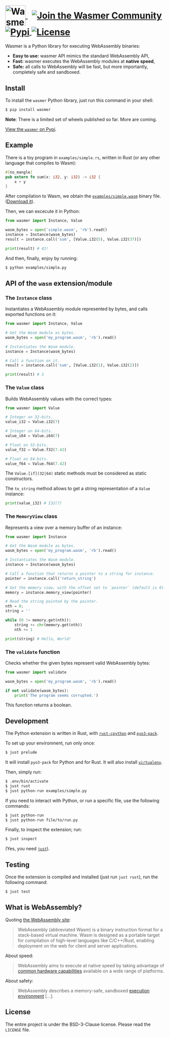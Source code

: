 <h1>
  <a href="https://wasmer.io" target="_blank" rel="noopener noreferrer" valign="middle">
    <img height="64" src="https://raw.githubusercontent.com/wasmerio/wasmer/master/logo.png" alt="Wasmer logo" valign="middle">
  </a>
  &nbsp;
  <a href="https://spectrum.chat/wasmer">
    <img src="https://withspectrum.github.io/badge/badge.svg" alt="Join the Wasmer Community" valign="middle">
  </a>
  <a href="https://pypi.org/project/wasmer/">
      <img src="https://img.shields.io/pypi/format/wasmer.svg" alt="Pypi" valign="middle"/>
  </a>
  <a href="https://github.com/wasmerio/wasmer/blob/master/LICENSE">
    <img src="https://img.shields.io/github/license/wasmerio/wasmer.svg" alt="License" valign="middle">
  </a>
</h1>

Wasmer is a Python library for executing WebAssembly binaries:

  * **Easy to use:** wasmer API mimics the standard WebAssembly API,
  * **Fast:** wasmer executes the WebAssembly modules at **native
    speed**,
  * **Safe:** all calls to WebAssembly will be fast, but more
    importantly, completely safe and sandboxed.

## Install

To install the `wasmer` Python library, just run this command in your
shell:

```sh
$ pip install wasmer
```

**Note**: There is a limited set of wheels published so far. More are
coming.

[View the `wasmer` on Pypi](https://pypi.org/project/wasmer/).

## Example

There is a toy program in `examples/simple.rs`, written in Rust (or
any other language that compiles to Wasm):

```rust
#[no_mangle]
pub extern fn sum(x: i32, y: i32) -> i32 {
    x + y
}
```

After compilation to Wasm, we obtain the
[`examples/simple.wasm`](https://github.com/wasmerio/python-ext-wasm/blob/master/examples/simple.wasm)
binary file. ([Download
it](https://github.com/wasmerio/python-ext-wasm/blob/master/examples/simple.wasm)).

Then, we can excecute it in Python:

```python
from wasmer import Instance, Value

wasm_bytes = open('simple.wasm', 'rb').read()
instance = Instance(wasm_bytes)
result = instance.call('sum', [Value.i32(5), Value.i32(37)])

print(result) # 42!
```

And then, finally, enjoy by running:

```sh
$ python examples/simple.py
```

## API of the `wasm` extension/module

### The `Instance` class

Instantiates a WebAssembly module represented by bytes, and calls
exported functions on it:

```python
from wasmer import Instance, Value

# Get the Wasm module as bytes.
wasm_bytes = open('my_program.wasm', 'rb').read()

# Instantiates the Wasm module.
instance = Instance(wasm_bytes)

# Call a function on it.
result = instance.call('sum', [Value.i32(1), Value.i32(2)])

print(result) # 3
```

### The `Value` class

Builds WebAssembly values with the correct types:

```python
from wasmer import Value

# Integer on 32-bits.
value_i32 = Value.i32(7)

# Integer on 64-bits.
value_i64 = Value.i64(7)

# Float on 32-bits.
value_f32 = Value.f32(7.42)

# Float on 64-bits.
value_f64 = Value.f64(7.42)
```

The `Value.[if](32|64)` static methods must be considered as static
constructors.

The `to_string` method allows to get a string representation of a
`Value` instance:

```python
print(value_i32) # I32(7)
```

### The `MemoryView` class

Represents a view over a memory buffer of an instance:

``` python
from wasmer import Instance

# Get the Wasm module as bytes.
wasm_bytes = open('my_program.wasm', 'rb').read()

# Instantiates the Wasm module.
instance = Instance(wasm_bytes)

# Call a function that returns a pointer to a string for instance.
pointer = instance.call('return_string')

# Get the memory view, with the offset set to `pointer` (default is 0).
memory = instance.memory_view(pointer)

# Read the string pointed by the pointer.
nth = 0;
string = ''

while (0 != memory.get(nth)):
    string += chr(memory.get(nth))
    nth += 1

print(string) # Hello, World!
```

### The `validate` function

Checks whether the given bytes represent valid WebAssembly bytes:

```python
from wasmer import validate

wasm_bytes = open('my_program.wasm', 'rb').read()

if not validate(wasm_bytes):
    print('The program seems corrupted.')
```

This function returns a boolean.

## Development

The Python extension is written in Rust, with [`rust-cpython`] and
[`pyo3-pack`].

To set up your environment, run only once:

```sh
$ just prelude
```

It will install `pyo3-pack` for Python and for Rust. It will also
install [`virtualenv`].

Then, simply run:

```sh
$ .env/bin/activate
$ just rust
$ just python-run examples/simple.py
```

If you need to interact with Python, or run a specific file, use the
following commands:

```sh
$ just python-run
$ just python-run file/to/run.py
```

Finally, to inspect the extension; run:

```sh
$ just inspect
```

(Yes, you need [`just`]).

## Testing

Once the extension is compiled and installed (just run `just rust`),
run the following command:

```sh
$ just test
```

## What is WebAssembly?

Quoting [the WebAssembly site](https://webassembly.org/):

> WebAssembly (abbreviated Wasm) is a binary instruction format for a
> stack-based virtual machine. Wasm is designed as a portable target
> for compilation of high-level languages like C/C++/Rust, enabling
> deployment on the web for client and server applications.

About speed:

> WebAssembly aims to execute at native speed by taking advantage of
> [common hardware
> capabilities](https://webassembly.org/docs/portability/#assumptions-for-efficient-execution)
> available on a wide range of platforms.

About safety:

> WebAssembly describes a memory-safe, sandboxed [execution
> environment](https://webassembly.org/docs/semantics/#linear-memory) […].

## License

The entire project is under the BSD-3-Clause license. Please read the
`LICENSE` file.


[Pypi]: https://pypi.org/
[`rust-cpython`]: https://github.com/dgrunwald/rust-cpython
[`pyo3-pack`]: https://github.com/PyO3/pyo3-pack
[`virtualenv`]: https://virtualenv.pypa.io/
[`just`]: https://github.com/casey/just/
